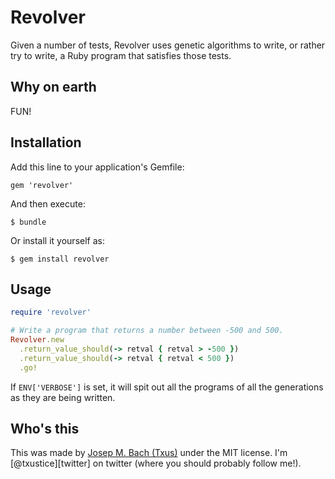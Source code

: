 # Revolver

Given a number of tests, Revolver uses genetic algorithms to write, or rather try to write, a Ruby program that satisfies those tests.

## Why on earth

FUN!

## Installation

Add this line to your application's Gemfile:

    gem 'revolver'

And then execute:

    $ bundle

Or install it yourself as:

    $ gem install revolver

## Usage

```ruby
require 'revolver'

# Write a program that returns a number between -500 and 500.
Revolver.new
  .return_value_should(-> retval { retval > -500 })
  .return_value_should(-> retval { retval < 500 })
  .go!
```

If `ENV['VERBOSE']` is set, it will spit out all the programs of all the
generations as they are being written.

## Who's this

This was made by [Josep M. Bach (Txus)](http://blog.txus.io) under the MIT
license. I'm [@txustice][twitter] on twitter (where you should probably follow
me!).
